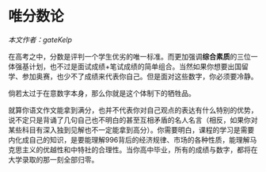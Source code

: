 # 唯分数论
*本文作者：gateKelp*

在高考之中，分数是评判一个学生优劣的唯一标准。而更加强调**综合素质**的三位一体强基计划，也不过是面试成绩+笔试成绩的简单组合。当然如果你想要出国留学、参加奥赛，也少不了成绩来代表你自己。但是面对这些数字，你必须要冷静。

倘若太过于在意数字本身，那么你就是这个体制下的牺牲品。

就算你语文作文能拿到满分，也并不代表你对自己观点的表达有什么特别的优势，说不定只是背诵了几句自己也不明白的甚至互相矛盾的名人名言（相反，如果你对某些科目有深入独到见解也不一定能拿到高分）。你需要明白，课程的学习是需要内化成自己的知识，是要能理解996背后的经济规律、市场的各种性质，能理解马克思主义的优越性和中特社的合理性。当你高中毕业，所有的成绩与数字，都将在大学录取的那一刻全部归零。
